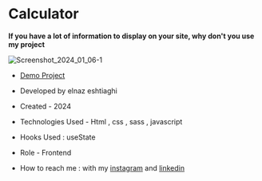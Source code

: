 # Calculator
**If you have a lot of information to display on your site, why don't you use my project**

![Screenshot_2024_01_06-1](https://github.com/elnaz-eshtiaghi/calculator/assets/146030206/d69d4c6e-b5c7-4ca1-9c14-b87dee56efcf)

- [Demo Project]( https://elnaz-eshtiaghi.github.io/calculator/)

- Developed by elnaz eshtiaghi

- Created - 2024

- Technologies Used - Html , css , sass , javascript

- Hooks Used : useState 

- Role - Frontend

- How to reach me : with my [instagram](https://www.instagram.com/elnaz_eshtiaghi) and [linkedin](https://www.linkedin.com/in/elnaz-eshtiaghi-936832290/)
